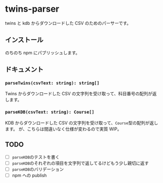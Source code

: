 # twins-parser

twins と kdb からダウンロードした CSV のためのパーサーです。

## インストール

のちのち npm にパブリッシュします。

## ドキュメント

### `parseTwins(csvText: string): string[]`

Twins からダウンロードした CSV の文字列を受け取って、科目番号の配列が返します。

### `parseKDB(csvText: string): Course[]`

KDB からダウンロードした CSV の文字列を受け取って、`Course`型の配列が返します。
が、こちらは間違いなく仕様が変わるので実質 WIP。

## TODO

- [ ] `parseKDB`のテストを書く
- [ ] `parseKDB`のそれぞれの項目を文字列で返してるけどもう少し親切に返す
- [ ] `parseKDB`のバリデーション
- [ ] npm への publish
